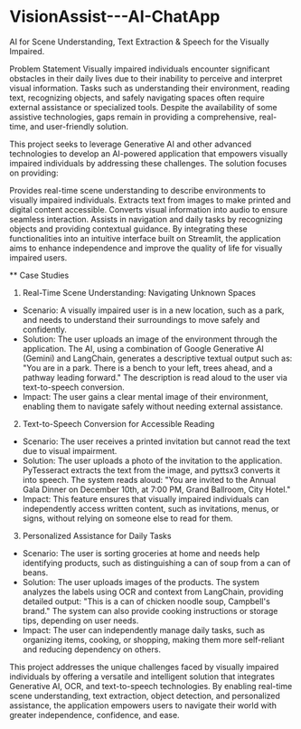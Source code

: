 # VisionAssist---AI-ChatApp
AI for Scene Understanding, Text Extraction &amp; Speech for the Visually Impaired.

Problem Statement
Visually impaired individuals encounter significant obstacles in their daily lives due to their inability to perceive and interpret visual information. Tasks such as understanding their environment, reading text, recognizing objects, and safely navigating spaces often require external assistance or specialized tools. Despite the availability of some assistive technologies, gaps remain in providing a comprehensive, real-time, and user-friendly solution.

This project seeks to leverage Generative AI and other advanced technologies to develop an AI-powered application that empowers visually impaired individuals by addressing these challenges. The solution focuses on providing:

Provides real-time scene understanding to describe environments to visually impaired individuals.
Extracts text from images to make printed and digital content accessible.
Converts visual information into audio to ensure seamless interaction.
Assists in navigation and daily tasks by recognizing objects and providing contextual guidance.
By integrating these functionalities into an intuitive interface built on Streamlit, the application aims to enhance independence and improve the quality of life for visually impaired users.


** Case Studies
1. Real-Time Scene Understanding: Navigating Unknown Spaces
* Scenario: A visually impaired user is in a new location, such as a park, and needs to understand their surroundings to move safely and confidently.
* Solution:
The user uploads an image of the environment through the application.
The AI, using a combination of Google Generative AI (Gemini) and LangChain, generates a descriptive textual output such as:
"You are in a park. There is a bench to your left, trees ahead, and a pathway leading forward."
The description is read aloud to the user via text-to-speech conversion.
* Impact:
The user gains a clear mental image of their environment, enabling them to navigate safely without needing external assistance.



2. Text-to-Speech Conversion for Accessible Reading
* Scenario: The user receives a printed invitation but cannot read the text due to visual impairment.
* Solution:
The user uploads a photo of the invitation to the application.
PyTesseract extracts the text from the image, and pyttsx3 converts it into speech.
The system reads aloud:
"You are invited to the Annual Gala Dinner on December 10th, at 7:00 PM, Grand Ballroom, City Hotel."
* Impact:
This feature ensures that visually impaired individuals can independently access written content, such as invitations, menus, or signs, without relying on someone else to read for them.

3. Personalized Assistance for Daily Tasks
* Scenario: The user is sorting groceries at home and needs help identifying products, such as distinguishing a can of soup from a can of beans.
* Solution:
The user uploads images of the products.
The system analyzes the labels using OCR and context from LangChain, providing detailed output:
"This is a can of chicken noodle soup, Campbell's brand."
The system can also provide cooking instructions or storage tips, depending on user needs.
* Impact:
The user can independently manage daily tasks, such as organizing items, cooking, or shopping, making them more self-reliant and reducing dependency on others.

This project addresses the unique challenges faced by visually impaired individuals by offering a versatile and intelligent solution that integrates Generative AI, OCR, and text-to-speech technologies. By enabling real-time scene understanding, text extraction, object detection, and personalized assistance, the application empowers users to navigate their world with greater independence, confidence, and ease.
